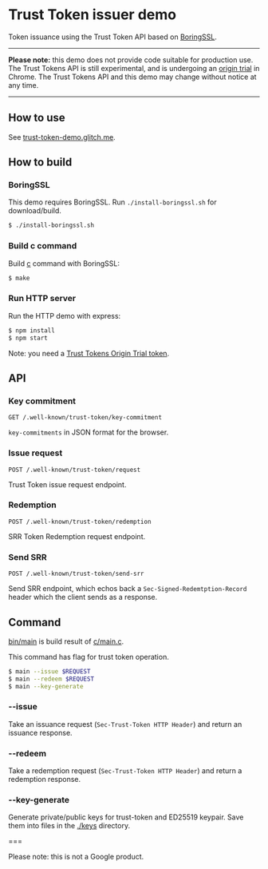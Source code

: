 # Trust Token issuer demo

Token issuance using the Trust Token API based on [BoringSSL](https://boringssl.googlesource.com/boringssl/).

---

**Please note:** this demo does not provide code suitable for production use. The Trust Tokens 
API is still experimental, and is undergoing an [origin trial](https://web.dev/origin-trials) 
in Chrome. The Trust Tokens API and this demo may change without notice at any time.

---

## How to use

See [trust-token-demo.glitch.me](https://trust-token-demo.glitch.me).


## How to build

### BoringSSL

This demo requires BoringSSL. Run `./install-boringssl.sh` for download/build.

```sh
$ ./install-boringssl.sh
```

### Build c command

Build [c](./c) command with BoringSSL:

```sh
$ make
```

### Run HTTP server

Run the HTTP demo with express:

```sh
$ npm install
$ npm start
```

Note: you need a [Trust Tokens Origin Trial token](https://developers.chrome.com/origintrials/#/view_trial/2479231594867458049).


## API

### Key commitment

```
GET /.well-known/trust-token/key-commitment
```

`key-commitments` in JSON format for the browser.

### Issue request

```
POST /.well-known/trust-token/request
```

Trust Token issue request endpoint.

### Redemption

```
POST /.well-known/trust-token/redemption
```

SRR Token Redemption request endpoint.

### Send SRR

```
POST /.well-known/trust-token/send-srr
```

Send SRR endpoint, which echos back a `Sec-Signed-Redemtption-Record` 
header which the client sends as a response.


## Command

[bin/main](./bin/main) is build result of [c/main.c](c/main.c).

This command has flag for trust token operation.

```sh
$ main --issue $REQUEST
$ main --redeem $REQUEST
$ main --key-generate
```

### --issue

Take an issuance request (`Sec-Trust-Token HTTP Header`) and return an 
issuance response.

### --redeem

Take a redemption request (`Sec-Trust-Token HTTP Header`) and return 
a redemption response.

### --key-generate

Generate private/public keys for trust-token and ED25519 keypair.
Save them into files in the [./keys](./keys) directory.

===

Please note: this is not a Google product.